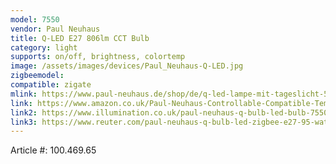 ```yaml
---
model: 7550
vendor: Paul Neuhaus 
title: Q-LED E27 806lm CCT Bulb
category: light
supports: on/off, brightness, colortemp
image: /assets/images/devices/Paul_Neuhaus-Q-LED.jpg
zigbeemodel: 
compatible: zigate
mlink: https://www.paul-neuhaus.de/shop/de/q-led-lampe-mit-tageslicht-5000k-bis-warmwei-100-001-94.html
link: https://www.amazon.co.uk/Paul-Neuhaus-Controllable-Compatible-Temperature/dp/B07XNX11XY
link2: https://www.illumination.co.uk/paul-neuhaus-q-bulb-led-bulb-7550.html
link3: https://www.reuter.com/paul-neuhaus-q-bulb-led-zigbee-e27-95-watt-a737275.php
---
```

Article #: 100.469.65  
